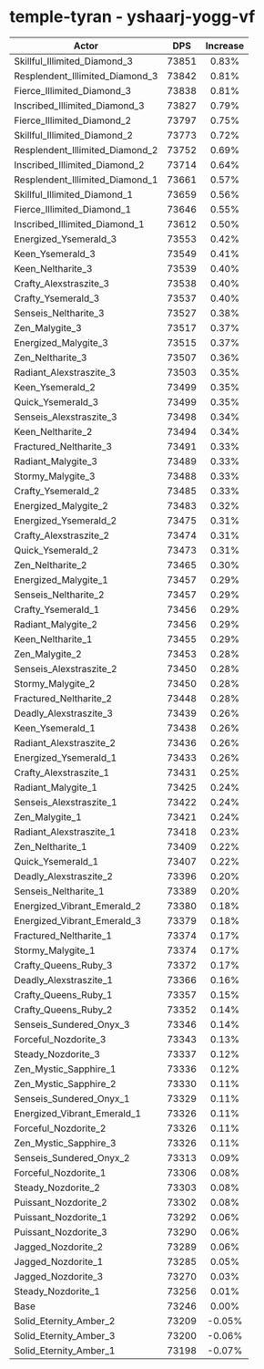 # temple-tyran - yshaarj-yogg-vf
| Actor | DPS | Increase |
|---|:---:|:---:|
|Skillful_Illimited_Diamond_3|73851|0.83%|
|Resplendent_Illimited_Diamond_3|73842|0.81%|
|Fierce_Illimited_Diamond_3|73838|0.81%|
|Inscribed_Illimited_Diamond_3|73827|0.79%|
|Fierce_Illimited_Diamond_2|73797|0.75%|
|Skillful_Illimited_Diamond_2|73773|0.72%|
|Resplendent_Illimited_Diamond_2|73752|0.69%|
|Inscribed_Illimited_Diamond_2|73714|0.64%|
|Resplendent_Illimited_Diamond_1|73661|0.57%|
|Skillful_Illimited_Diamond_1|73659|0.56%|
|Fierce_Illimited_Diamond_1|73646|0.55%|
|Inscribed_Illimited_Diamond_1|73612|0.50%|
|Energized_Ysemerald_3|73553|0.42%|
|Keen_Ysemerald_3|73549|0.41%|
|Keen_Neltharite_3|73539|0.40%|
|Crafty_Alexstraszite_3|73538|0.40%|
|Crafty_Ysemerald_3|73537|0.40%|
|Senseis_Neltharite_3|73527|0.38%|
|Zen_Malygite_3|73517|0.37%|
|Energized_Malygite_3|73515|0.37%|
|Zen_Neltharite_3|73507|0.36%|
|Radiant_Alexstraszite_3|73503|0.35%|
|Keen_Ysemerald_2|73499|0.35%|
|Quick_Ysemerald_3|73499|0.35%|
|Senseis_Alexstraszite_3|73498|0.34%|
|Keen_Neltharite_2|73494|0.34%|
|Fractured_Neltharite_3|73491|0.33%|
|Radiant_Malygite_3|73489|0.33%|
|Stormy_Malygite_3|73488|0.33%|
|Crafty_Ysemerald_2|73485|0.33%|
|Energized_Malygite_2|73483|0.32%|
|Energized_Ysemerald_2|73475|0.31%|
|Crafty_Alexstraszite_2|73474|0.31%|
|Quick_Ysemerald_2|73473|0.31%|
|Zen_Neltharite_2|73465|0.30%|
|Energized_Malygite_1|73457|0.29%|
|Senseis_Neltharite_2|73457|0.29%|
|Crafty_Ysemerald_1|73456|0.29%|
|Radiant_Malygite_2|73456|0.29%|
|Keen_Neltharite_1|73455|0.29%|
|Zen_Malygite_2|73453|0.28%|
|Senseis_Alexstraszite_2|73450|0.28%|
|Stormy_Malygite_2|73450|0.28%|
|Fractured_Neltharite_2|73448|0.28%|
|Deadly_Alexstraszite_3|73439|0.26%|
|Keen_Ysemerald_1|73438|0.26%|
|Radiant_Alexstraszite_2|73436|0.26%|
|Energized_Ysemerald_1|73433|0.26%|
|Crafty_Alexstraszite_1|73431|0.25%|
|Radiant_Malygite_1|73425|0.24%|
|Senseis_Alexstraszite_1|73422|0.24%|
|Zen_Malygite_1|73421|0.24%|
|Radiant_Alexstraszite_1|73418|0.23%|
|Zen_Neltharite_1|73409|0.22%|
|Quick_Ysemerald_1|73407|0.22%|
|Deadly_Alexstraszite_2|73396|0.20%|
|Senseis_Neltharite_1|73389|0.20%|
|Energized_Vibrant_Emerald_2|73380|0.18%|
|Energized_Vibrant_Emerald_3|73379|0.18%|
|Fractured_Neltharite_1|73374|0.17%|
|Stormy_Malygite_1|73374|0.17%|
|Crafty_Queens_Ruby_3|73372|0.17%|
|Deadly_Alexstraszite_1|73366|0.16%|
|Crafty_Queens_Ruby_1|73357|0.15%|
|Crafty_Queens_Ruby_2|73352|0.14%|
|Senseis_Sundered_Onyx_3|73346|0.14%|
|Forceful_Nozdorite_3|73343|0.13%|
|Steady_Nozdorite_3|73337|0.12%|
|Zen_Mystic_Sapphire_1|73336|0.12%|
|Zen_Mystic_Sapphire_2|73330|0.11%|
|Senseis_Sundered_Onyx_1|73329|0.11%|
|Energized_Vibrant_Emerald_1|73326|0.11%|
|Forceful_Nozdorite_2|73326|0.11%|
|Zen_Mystic_Sapphire_3|73326|0.11%|
|Senseis_Sundered_Onyx_2|73313|0.09%|
|Forceful_Nozdorite_1|73306|0.08%|
|Steady_Nozdorite_2|73303|0.08%|
|Puissant_Nozdorite_2|73302|0.08%|
|Puissant_Nozdorite_1|73292|0.06%|
|Puissant_Nozdorite_3|73290|0.06%|
|Jagged_Nozdorite_2|73289|0.06%|
|Jagged_Nozdorite_1|73285|0.05%|
|Jagged_Nozdorite_3|73270|0.03%|
|Steady_Nozdorite_1|73256|0.01%|
|Base|73246|0.00%|
|Solid_Eternity_Amber_2|73209|-0.05%|
|Solid_Eternity_Amber_3|73200|-0.06%|
|Solid_Eternity_Amber_1|73198|-0.07%|
